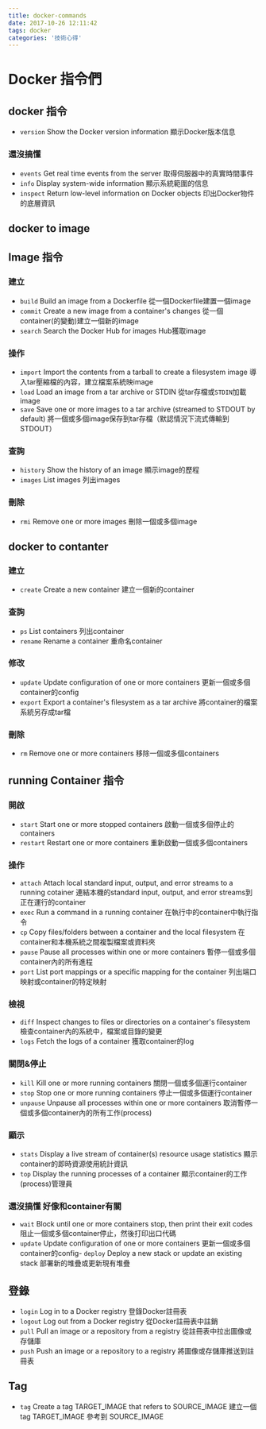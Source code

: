 ```yaml
---
title: docker-commands
date: 2017-10-26 12:11:42
tags: docker
categories: '技術心得'
---
```


# Docker 指令們

## docker 指令
- `version`
  Show the Docker version information
  顯示Docker版本信息

### 還沒搞懂

- `events`
  Get real time events from the server
  取得伺服器中的真實時間事件
- `info`
  Display system-wide information
  顯示系統範圍的信息
- `inspect`
  Return low-level information on Docker objects
  印出Docker物件的底層資訊
## docker to image

## Image 指令

### 建立

- `build`
  Build an image from a Dockerfile
  從一個Dockerfile建置一個image
- `commit`
  Create a new image from a container's changes
  從一個container(的變動)建立一個新的image
- `search`
  Search the Docker Hub for images
  Hub獲取image

### 操作

- `import`
  Import the contents from a tarball to create a filesystem image
  導入tar壓縮檔的內容，建立檔案系統映image
- `load`
  Load an image from a tar archive or STDIN
  從tar存檔或`STDIN`加載image
- `save`
  Save one or more images to a tar archive (streamed to STDOUT by default)
  將一個或多個image保存到tar存檔（默認情況下流式傳輸到STDOUT）

### 查詢

- `history`
  Show the history of an image
  顯示image的歷程
- `images`
  List images
  列出images

### 刪除

- `rmi`
  Remove one or more images
  刪除一個或多個image

## docker to contanter

### 建立

- `create`
  Create a new container
  建立一個新的container

### 查詢

- `ps`
  List containers
  列出container
- `rename`
  Rename a container
  重命名container

### 修改

- `update`
  Update configuration of one or more containers
  更新一個或多個container的config
- `export`
  Export a container's filesystem as a tar archive
  將container的檔案系統另存成tar檔

### 刪除

- `rm`
  Remove one or more containers
  移除一個或多個containers

## running Container 指令

### 開啟
- `start`
  Start one or more stopped containers
  啟動一個或多個停止的containers
- `restart`
  Restart one or more containers
  重新啟動一個或多個containers

### 操作

- `attach`
  Attach local standard input, output, and error streams to a running cotainer
  連結本機的standard input, output, and error streams到正在運行的container
- `exec`
  Run a command in a running container
  在執行中的container中執行指令
- `cp`
  Copy files/folders between a container and the local filesystem
  在container和本機系統之間複製檔案或資料夾
- `pause`
  Pause all processes within one or more containers
  暫停一個或多個container內的所有進程
- `port`
  List port mappings or a specific mapping for the container
  列出端口映射或container的特定映射

### 檢視

- `diff`
  Inspect changes to files or directories on a container's filesystem
  檢查container內的系統中，檔案或目錄的變更
- `logs`
  Fetch the logs of a container
  獲取container的log

### 關閉&停止

- `kill`
  Kill one or more running containers
  關閉一個或多個運行container
- `stop`
  Stop one or more running containers
  停止一個或多個運行container
- `unpause`
  Unpause all processes within one or more containers
  取消暫停一個或多個container內的所有工作(process)

### 顯示

- `stats`
  Display a live stream of container(s) resource usage statistics
  顯示container的即時資源使用統計資訊
- `top`
  Display the running processes of a container
  顯示container的工作(process)管理員

### 還沒搞懂 好像和container有關
- `wait`
  Block until one or more containers stop, then print their exit codes
  阻止一個或多個container停止，然後打印出口代碼
- `update`
  Update configuration of one or more containers
  更新一個或多個container的config- `deploy`
  Deploy a new stack or update an existing stack
  部署新的堆疊或更新現有堆疊

## 登錄

- `login`
  Log in to a Docker registry
  登錄Docker註冊表
- `logout`
  Log out from a Docker registry
  從Docker註冊表中註銷
- `pull`
  Pull an image or a repository from a registry
  從註冊表中拉出圖像或存儲庫
- `push`
  Push an image or a repository to a registry
  將圖像或存儲庫推送到註冊表

## Tag

- `tag`
  Create a tag TARGET_IMAGE that refers to SOURCE_IMAGE
  建立一個 tag TARGET_IMAGE 參考到 SOURCE_IMAGE
